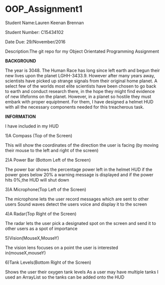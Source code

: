 # OOP_Assignment1

Student Name:Lauren Keenan Brennan

Student Number: C15434102

Date Due: 29/November/2016

Description:The git repo for my Object Orientated Programming Assignment

**BACKGROUND**

The year is 3048. The Human Race has long since left earth and begun their new lives upon the planet LGHH-3433.9.
However after many years away, scientists have picked up strange signals from their original home planet.
A select few of the worlds most elite scientists have been chosen to go back to earth and conduct research there, in the hope
they might find evidence of new lifeforms on the planet.
However, in a planet so hostile they must embark with proper equiptment.
For them, I have designed a helmet HUD with all the necessary components needed for this treacherous task.

**INFORMATION**

I have included in my HUD

1)A Compass (Top of the Screen)

This will show the coordinates of the direction the user is facing 
(by moving their mouse to the left and right of the screen)
	
2)A Power Bar (Bottom Left of the Screen)

The power bar shows the percentage power left in the helmet HUD
if the power goes below 20% a warning message is displayed
and if the power hits 0%,the HUD will shut down
	
3)A Microphone(Top Left of the Screen)

The microphone lets the user record messages which are sent to other users
Sound waves detect the users voice and display it to the screen
	
4)A Radar(Top Right of the Screen)

The radar lets the user pick a designated spot on the screen and send it to other 
users as a spot of importance
	
5)Vision(MouseX,MouseY)

The vision lens focuses on a point the user is interested in(mouseX,mouseY)

6)Tank Levels(Bottom Right of the Screen)

Shows the user their oxygen tank levels
As a user may have multiple tanks I used an ArrayList so the tanks can be
added onto the HUD


	